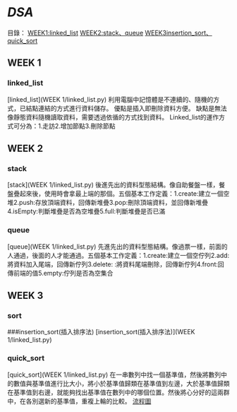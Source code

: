 # _**DSA**_
目錄：
[WEEK1:linked_list]()
[WEEK2:stack、queue]()
[WEEK3insertion_sort、quick_sort]()
## WEEK 1
### linked_list
[linked_list](WEEK 1/linked_list.py)
利用電腦中記憶體是不連續的、隨機的方式，已結點連結的方式進行資料儲存。
優點是插入即刪除資料方便。
缺點是無法像靜態資料隨機讀取資料，需要透過依循的方式找到資料。
Linked_list的運作方式可分為：1.走訪2.增加節點3.刪除節點
## WEEK 2
### stack
[stack](WEEK 1/linked_list.py)
後進先出的資料型態結構。像自助餐盤一樣，餐盤疊起來後，使用時會拿最上端的那個。五個基本工作定義：1.create:建立一個空堆2.push:存放頂端資料，回傳新堆疊3.pop:刪除頂端資料，並回傳新堆疊4.isEmpty:判斷堆疊是否為空堆疊5.full:判斷堆疊是否已滿
### queue
[queue](WEEK 1/linked_list.py)
先進先出的資料型態結構。像過票一樣，前面的人通過，後面的人才能通過。五個基本工作定義：1.create:建立一個空佇列2.add:將資料加入尾端，回傳新佇列3.delete: :將資料尾端刪除，回傳新佇列4.front:回傳前端的值5.empty:佇列是否為空集合
## WEEK 3
### sort
###insertion_sort(插入排序法)
[insertion_sort(插入排序法)](WEEK 1/linked_list.py)

### quick_sort
[quick_sort](WEEK 1/linked_list.py)
在一串數列中找一個基準值，然後將數列中的數值與基準值進行比大小，將小於基準值歸類在基準值到左邊，大於基準值歸類在基準值到右邊，就能夠找出基準值在數列中的哪個位置。然後將心分好的這兩群中，在各別選新的基準值，重複上輪的比較。
[流程圖](https://github.com/zhaoqieyu/LearningNotes/blob/master/04_Quick%20Sort/%E6%B5%81%E7%A8%8B%E5%9C%96.jpg)
